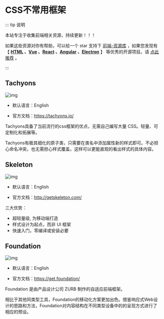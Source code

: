 # CSS不常用框架

::: tip 说明

本站专注于收集前端相关资源，持续更新！！！

如果这些资源对你有帮助，可以给一个 star 支持下 [前端-资源库](https://github.com/huangpw/document-frontend-vitepress) ，如果您发现有 【 **[HTML](/html) 、[Vue](/vue) 、[React](/react) 、[Angular](/angular) 、[Electron](/electron)** 】 等优秀的开源项目。请 [点此推荐](https://github.com/huangpw/document-frontend-vitepress/issues/new) 。

:::

## Tachyons

![img](/images/html/css-frame/not-used/10001.png)

- 默认语言：English

- 官方文档：https://tachyons.io/

Tachyons具备了当前流行的css框架的优点，无需自己编写大量 CSS。轻量、可定制化和拓展等。

Tachyons有极其细化的原子类，只需要在类名中添加属性新的样式即可。不必担心命名冲突，也无需担心样式覆盖，这样可以更能直观的看出样式的具体内容。



## Skeleton

![img](/images/html/css-frame/not-used/10002.png)

- 默认语言：English

- 官方文档：http://getskeleton.com/

三大优势：

- 超轻量级, 为移动端打造
- 样式设计为起点，而非 UI 框架
- 快速入门，零编译或安装必要



## Foundation

![img](/images/html/css-frame/not-used/10003.png)

- 默认语言：English

- 官方文档：https://get.foundation/

Foundation 是由产品设计公司 ZURB 制作的自适应前端框架。

 相比于其他同类型工具，Foundation的移动化方案更加出色。借鉴响应式Web设计的思路和方法，Foundation对内容结构在不同类型设备中的的呈现方式进行了相应的预设。
